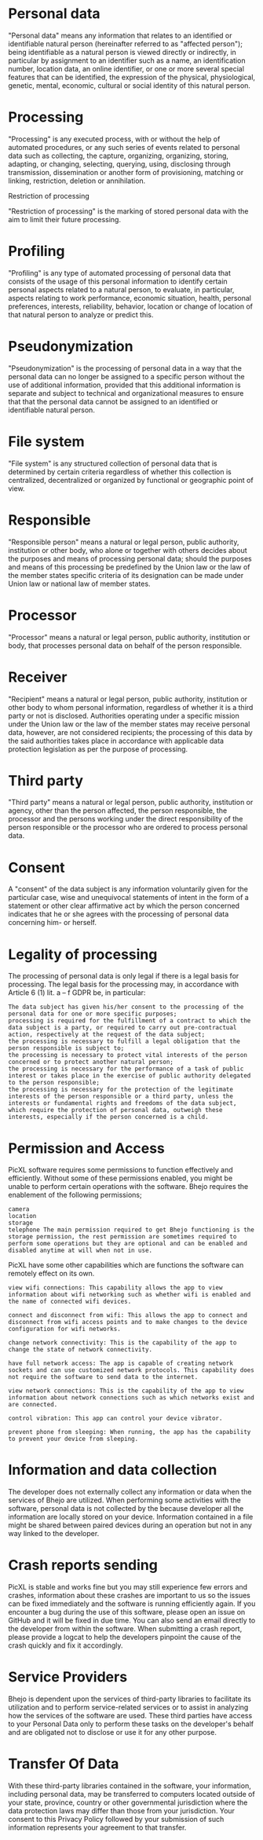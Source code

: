 # Personal data

"Personal data" means any information that relates to an identified or identifiable natural person (hereinafter referred to as "affected person"); being identifiable as a natural person is viewed directly or indirectly, in particular by assignment to an identifier such as a name, an identification number, location data, an online identifier, or one or more several special features that can be identified, the expression of the physical, physiological, genetic, mental, economic, cultural or social identity of this natural person.

# Processing

"Processing" is any executed process, with or without the help of automated procedures, or any such series of events related to personal data such as collecting, the capture, organizing, organizing, storing, adapting, or changing, selecting, querying, using, disclosing through transmission, dissemination or another form of provisioning, matching or linking, restriction, deletion or annihilation.

Restriction of processing

"Restriction of processing" is the marking of stored personal data with the aim to limit their future processing.

# Profiling

"Profiling" is any type of automated processing of personal data that consists of the usage of this personal information to identify certain personal aspects related to a natural person, to evaluate, in particular, aspects relating to work performance, economic situation, health, personal preferences, interests, reliability, behavior, location or change of location of that natural person to analyze or predict this.

# Pseudonymization

"Pseudonymization" is the processing of personal data in a way that the personal data can no longer be assigned to a specific person without the use of additional information, provided that this additional information is separate and subject to technical and organizational measures to ensure that that the personal data cannot be assigned to an identified or identifiable natural person.

# File system

"File system" is any structured collection of personal data that is determined by certain criteria regardless of whether this collection is centralized, decentralized or organized by functional or geographic point of view.

# Responsible

"Responsible person" means a natural or legal person, public authority, institution or other body, who alone or together with others decides about the purposes and means of processing personal data; should the purposes and means of this processing be predefined by the Union law or the law of the member states specific criteria of its designation can be made under Union law or national law of member states.

# Processor

"Processor" means a natural or legal person, public authority, institution or body, that processes personal data on behalf of the person responsible.

# Receiver

"Recipient" means a natural or legal person, public authority, institution or other body to whom personal information, regardless of whether it is a third party or not is disclosed. Authorities operating under a specific mission under the Union law or the law of the member states may receive personal data, however, are not considered recipients; the processing of this data by the said authorities takes place in accordance with applicable data protection legislation as per the purpose of processing.

# Third party

"Third party" means a natural or legal person, public authority, institution or agency, other than the person affected, the person responsible, the processor and the persons working under the direct responsibility of the person responsible or the processor who are ordered to process personal data.

# Consent

A "consent" of the data subject is any information voluntarily given for the particular case, wise and unequivocal statements of intent in the form of a statement or other clear affirmative act by which the person concerned indicates that he or she agrees with the processing of personal data concerning him- or herself.


# Legality of processing

The processing of personal data is only legal if there is a legal basis for processing. The legal basis for the processing may, in accordance with Article 6 (1) lit. a – f GDPR be, in particular:

    The data subject has given his/her consent to the processing of the personal data for one or more specific purposes;
    processing is required for the fulfillment of a contract to which the data subject is a party, or required to carry out pre-contractual action, respectively at the request of the data subject;
    the processing is necessary to fulfill a legal obligation that the person responsible is subject to;
    the processing is necessary to protect vital interests of the person concerned or to protect another natural person;
    the processing is necessary for the performance of a task of public interest or takes place in the exercise of public authority delegated to the person responsible;
    the processing is necessary for the protection of the legitimate interests of the person responsible or a third party, unless the interests or fundamental rights and freedoms of the data subject, which require the protection of personal data, outweigh these interests, especially if the person concerned is a child.
    

# Permission and Access

PicXL software requires some permissions to function effectively and efficiently. Without some of these permissions enabled, you might be unable to perform certain operations with the software. Bhejo requires the enablement of the following permissions;

    camera
    location
    storage
    telephone The main permission required to get Bhejo functioning is the storage permission, the rest permission are sometimes required to perform some operations but they are optional and can be enabled and disabled anytime at will when not in use.

PicXL have some other capabilities which are functions the software can remotely effect on its own.

    view wifi connections: This capability allows the app to view information about wifi networking such as whether wifi is enabled and the name of connected wifi devices.

    connect and disconnect from wifi: This allows the app to connect and disconnect from wifi access points and to make changes to the device configuration for wifi networks.

    change network connectivity: This is the capability of the app to change the state of network connectivity.

    have full network access: The app is capable of creating network sockets and can use customized network protocols. This capability does not require the software to send data to the internet.

    view network connections: This is the capability of the app to view information about network connections such as which networks exist and are connected.

    control vibration: This app can control your device vibrator.

    prevent phone from sleeping: When running, the app has the capability to prevent your device from sleeping.

# Information and data collection

The developer does not externally collect any information or data when the services of Bhejo are utilized. When performing some activities with the software, personal data is not collected by the because developer all the information are locally stored on your device. Information contained in a file might be shared between paired devices during an operation but not in any way linked to the developer.

# Crash reports sending

PicXL is stable and works fine but you may still experience few errors and crashes, information about these crashes are important to us so the issues can be fixed immediately and the software is running efficiently again. If you encounter a bug during the use of this software, please open an issue on GitHub and it will be fixed in due time. You can also send an email directly to the developer from within the software. When submitting a crash report, please provide a logcat to help the developers pinpoint the cause of the crash quickly and fix it accordingly.

# Service Providers

Bhejo is dependent upon the services of third-party libraries to facilitate its utilization and to perform service-related services or to assist in analyzing how the services of the software are used. These third parties have access to your Personal Data only to perform these tasks on the developer's behalf and are obligated not to disclose or use it for any other purpose.

# Transfer Of Data

With these third-party libraries contained in the software, your information, including personal data, may be transferred to computers located outside of your state, province, country or other governmental jurisdiction where the data protection laws may differ than those from your jurisdiction. Your consent to this Privacy Policy followed by your submission of such information represents your agreement to that transfer. 
